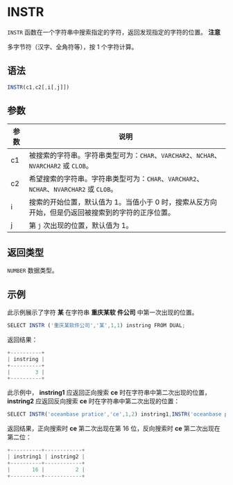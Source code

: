 INSTR 
==========================



`INSTR` 函数在一个字符串中搜索指定的字符，返回发现指定的字符的位置。
**注意**



多字节符（汉字、全角符等），按 1 个字符计算。

语法 
--------------

```javascript
INSTR(c1,c2[,i[,j]])
```



参数 
--------------



| 参数 |                                说明                                |
|----|------------------------------------------------------------------|
| c1 | 被搜索的字符串。字符串类型可为：`CHAR`、`VARCHAR2`、`NCHAR`、`NVARCHAR2` 或 `CLOB`。  |
| c2 | 希望搜索的字符串。字符串类型可为：`CHAR`、`VARCHAR2`、`NCHAR`、`NVARCHAR2` 或 `CLOB`。 |
| i  | 搜索的开始位置，默认值为 1。当值小于 0 时，搜索从反方向开始，但是仍返回被搜索到的字符的正序位置。              |
| j  | 第 `j` 次出现的位置，默认值为 1。                                             |



返回类型 
----------------

`NUMBER` 数据类型。

示例 
--------------

此示例展示了字符 **某** 在字符串 **重庆某软** **件公司** 中第一次出现的位置。

```javascript
SELECT INSTR ('重庆某软件公司','某',1,1) instring FROM DUAL;
```



返回结果：

```javascript
+----------+
| instring |
+----------+
|        3 |
+----------+
```



此示例中， **instring1** 应返回正向搜索 **ce** 时在字符串中第二次出现的位置， **instring2** 应返回反向搜索 **ce** 时在字符串中第二次出现的位置：

```javascript
SELECT INSTR('oceanbase pratice','ce',1,2) instring1,INSTR('oceanbase pratice','ce',-1,2) instring2  FROM DUAL;
```



返回结果，正向搜索时 **ce** 第二次出现在第 16 位，反向搜索时 **ce** 第二次出现在第二位：

```javascript
+----------+------------+
| instring1 | instring2 |
+----------+------------+
|       16 |          2 |
+----------+------------+
```


